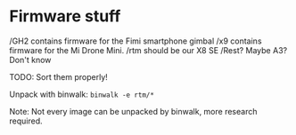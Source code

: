 
# Firmware stuff

/GH2 contains firmware for the Fimi smartphone gimbal 
/x9 contains firmware for the Mi Drone Mini.
/rtm should be our X8 SE
/Rest? Maybe A3? Don't know

TODO: Sort them properly!

Unpack with binwalk:
``binwalk -e rtm/*``

Note: Not every image can be unpacked by binwalk, more research required.
